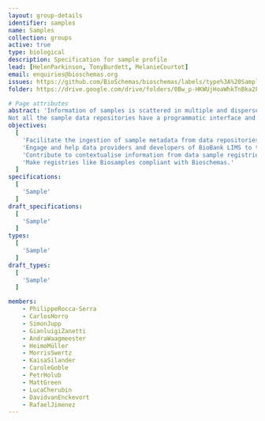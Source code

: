 ```yaml
---
layout: group-details
identifier: samples
name: Samples
collection: groups
active: true
type: biological
description: Specification for sample profile
lead: [HelenParkinson, TonyBurdett, MelanieCourtot]
email: enquiries@bioschemas.org
issues: https://github.com/BioSchemas/bioschemas/labels/type%3A%20Sample
folder: https://drive.google.com/drive/folders/0Bw_p-HKWUjHoaWhkTnBka2FWRE0

# Page attributes
abstract: 'Information of samples is scattered in multiple and dispersed samples data repositories.
Not all the sample data repositories have a programmatic interface and the existing variety of programmatic interfaces are diverse and changeable.'
objectives:
  [
    'Facilitate the ingestion of sample metadata from data repositories (eg. Biobank databases) into registries like the Biosamples, BBMRI Biobank directory or the UKCRC Tissue Directory via Bioschemas.',
    'Engage and help data providers and developers of BioBank LIMS to test and adopt the exposure of sample metadata via Bioschemas',
    'Contribute to contextualise information from data sample registries (eg. Biosamples) and biobank sample repositories (eg. NL Biobank) and Biobank Registries (eg. BBMRI Biobank directory)',
    'Make registries like Biosamples compliant with Bioschemas.'
  ]
specifications:
  [  
    'Sample'
  ]
draft_specifications:
  [  
    'Sample'
  ]
types:
  [  
    'Sample'
  ]
draft_types:
  [  
    'Sample'
  ]

members:
    - PhilippeRocca-Serra
    - CarlosHorro
    - SimonJupp
    - GianluigiZanetti
    - AndraWaagmeester
    - HeimoMüller
    - MorrisSwertz
    - KaisaSilander
    - CaroleGoble
    - PetrHolub
    - MattGreen
    - LucaCherubin
    - DavidvanEnckevort
    - RafaelJimenez
---
```

